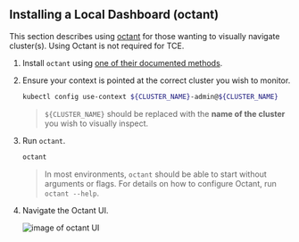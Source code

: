 ## Installing a Local Dashboard (octant)

This section describes using [octant](https://github.com/vmware-tanzu/octant)
for those wanting to visually navigate cluster(s). Using Octant is not
required for TCE.

1. Install `octant` using [one of their documented
   methods](https://reference.octant.dev/?path=/docs/docs-intro--page#getting-started).

1. Ensure your context is pointed at the correct cluster you wish to monitor.

    ```sh
    kubectl config use-context ${CLUSTER_NAME}-admin@${CLUSTER_NAME}
    ```

    > `${CLUSTER_NAME}` should be replaced with the **name of the cluster** you
    > wish to visually inspect.

1. Run `octant`.

    ```sh
    octant
    ```

    > In most environments, `octant` should be able to start without arguments or
    > flags.  For details on how to configure Octant, run `octant --help`.

1. Navigate the Octant UI.

    ![image of octant UI](../../img/octant-home.png)
